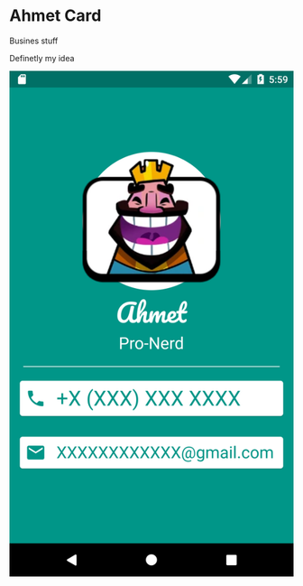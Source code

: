# Ahmet Card

Busines stuff

Definetly my idea

![Finished App](https://github.com/Ahm3t-s-y/Images/blob/main/Screenshot_20220514_175950.png)

